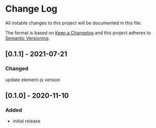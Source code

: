 # Change Log

All notable changes to this project will be documented in this file.

The format is based on [Keep a Changelog](http://keepachangelog.com/) and this project adheres to [Semantic Versioning](http://semver.org/).

<!--
   PRs should document their user-visible changes (if any) in the
   Unreleased section, uncommenting the header as necessary.
-->

<!-- ## Unreleased -->
<!-- ### Added -->
<!-- ### Changed -->
<!-- ### Removed -->
<!-- ### Fixed -->

## [0.1.1] - 2021-07-21

### Changed

update element-js version

## [0.1.0] - 2020-11-10

### Added

-   initial release

